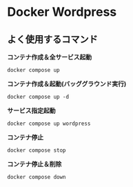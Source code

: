 # Docker Wordpress

## よく使用するコマンド

**コンテナ作成＆全サービス起動**

```
docker compose up
```

**コンテナ作成＆起動(バッググラウンド実行)**

```
docker compose up -d
```

**サービス指定起動**

```
docker compose up wordpress
```

**コンテナ停止**

```
docker compose stop
```

**コンテナ停止＆削除**

```
docker compose down
```
